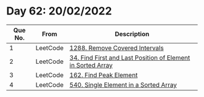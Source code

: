 # Day 62: 20/02/2022

| Que No. | From | Description |
| --- | --- | --- |
| 1 | LeetCode | [1288. Remove Covered Intervals](https://leetcode.com/problems/remove-covered-intervals/) |
| 2 | LeetCode | [34. Find First and Last Position of Element in Sorted Array](https://leetcode.com/problems/find-first-and-last-position-of-element-in-sorted-array/) |
| 3 | LeetCode | [162. Find Peak Element](https://leetcode.com/problems/find-peak-element/) |
| 4 | LeetCode | [540. Single Element in a Sorted Array](https://leetcode.com/problems/single-element-in-a-sorted-array/) |
